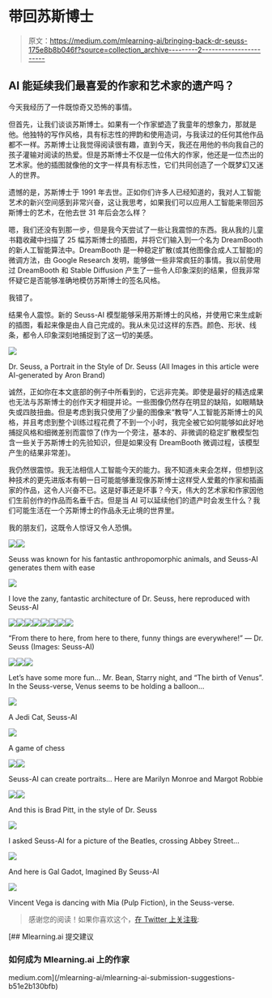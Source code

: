 # 带回苏斯博士

> 原文：<https://medium.com/mlearning-ai/bringing-back-dr-seuss-175e8b8b046f?source=collection_archive---------2----------------------->

## AI 能延续我们最喜爱的作家和艺术家的遗产吗？

今天我经历了一件既惊奇又恐怖的事情。

但首先，让我们谈谈苏斯博士。如果有一个作家塑造了我童年的想象力，那就是他。他独特的写作风格，具有标志性的押韵和使用造词，与我读过的任何其他作品都不一样。苏斯博士让我觉得阅读很有趣，直到今天，我还在用他的书向我自己的孩子灌输对阅读的热爱。但是苏斯博士不仅是一位伟大的作家，他还是一位杰出的艺术家。他的插图就像他的文字一样具有标志性，它们共同创造了一个既梦幻又迷人的世界。

遗憾的是，苏斯博士于 1991 年去世。正如你们许多人已经知道的，我对人工智能艺术的新兴空间感到非常兴奋，这让我思考，如果我们可以应用人工智能来带回苏斯博士的艺术，在他去世 31 年后会怎么样？

嗯，我们还没有到那一步，但是我今天尝试了一些让我震惊的东西。我从我的儿童书籍收藏中扫描了 25 幅苏斯博士的插图，并将它们输入到一个名为 DreamBooth 的新人工智能算法中。DreamBooth 是一种稳定扩散(或其他图像合成人工智能)的微调方法，由 Google Research 发明，能够做一些非常疯狂的事情。我以前使用过 DreamBooth 和 Stable Diffusion 产生了一些令人印象深刻的结果，但我非常怀疑它是否能够准确地模仿苏斯博士的签名风格。

我错了。

结果令人震惊。新的 Seuss-AI 模型能够采用苏斯博士的风格，并使用它来生成新的插图，看起来像是由人自己完成的。我从未见过这样的东西。颜色、形状、线条，都令人印象深刻地捕捉到了这一切的美感。

![](img/5ff5017b5ade84572b4051aeba1353ee.png)

Dr. Seuss, a Portrait in the Style of Dr. Seuss (All Images in this article were AI-generated by Aron Brand)

诚然，正如你在本文底部的例子中所看到的，它远非完美。即使是最好的精选成果也无法与苏斯博士的创作天才相提并论。一些图像仍然存在明显的缺陷，如眼睛缺失或四肢扭曲。但是考虑到我只使用了少量的图像来“教导”人工智能苏斯博士的风格，并且考虑到整个训练过程花费了不到一个小时，我完全被它如何能够如此好地捕捉风格和细微差别而震惊了(作为一个旁注，基本的、非微调的稳定扩散模型包含一些关于苏斯博士的先验知识，但是如果没有 DreamBooth 微调过程，该模型产生的结果非常差)。

我仍然很震惊。我无法相信人工智能今天的能力。我不知道未来会怎样，但想到这种技术的更先进版本有朝一日可能能够重现像苏斯博士这样受人爱戴的作家和插画家的作品，这令人兴奋不已。这是好事还是坏事？今天，伟大的艺术家和作家因他们生前创作的作品而名垂千古。但是当 AI 可以延续他们的遗产时会发生什么？我们可能生活在一个苏斯博士的作品永无止境的世界里。

我的朋友们，这既令人惊讶又令人恐惧。

![](img/9a3e5433757fedb32a03afe5ff42467e.png)![](img/1dd3919ac1cf3b1ab1f9c6e7a3a35783.png)

Seuss was known for his fantastic anthropomorphic animals, and Seuss-AI generates them with ease

![](img/396b77305e1a4338d2179999a98c02a5.png)

I love the zany, fantastic architecture of Dr. Seuss, here reproduced with Seuss-AI

![](img/1e79ac5f0a55612f73602041d7b33a50.png)![](img/3099e283caabdc89cb8b84c841fc5234.png)![](img/4b8673d1094e6998d5a38f49dd9c566f.png)![](img/885d625c9980dffdcfea526db0122e82.png)![](img/c039a7856350819a16d9ce00a6c2d039.png)![](img/fbd3b78812aca96296beed8bb1eb3db6.png)![](img/a68ffb3b514db50ccafe1a115a3c6989.png)![](img/7ac85ce218b95c28dc2a5f7b258cab84.png)

“From there to here, from here to there, funny things are everywhere!” — Dr. Seuss (Images: Seuss-AI)

![](img/d5c2acdaa3d8db868631a2ca25ea43bd.png)![](img/68f45e8ecb10a19970f59cff15ba3be1.png)![](img/60582281231d66b3b65f9b3fecede717.png)

Let’s have some more fun… Mr. Bean, Starry night, and “The birth of Venus”. In the Seuss-verse, Venus seems to be holding a balloon…

![](img/645e0f805baa4e1b2a71399f9caa19eb.png)

A Jedi Cat, Seuss-AI

![](img/c925366e52a632b21d497003baaa858a.png)

A game of chess

![](img/e128d1ef6c515d13c4454703cf702506.png)![](img/62e8b51cce1aa96aecf1495863f059f5.png)

Seuss-AI can create portraits… Here are Marilyn Monroe and Margot Robbie

![](img/5d71deb8b63695f67480e0d2e661cccd.png)![](img/d9f054dc60e569c8c1449971dbb40102.png)

And this is Brad Pitt, in the style of Dr. Seuss

![](img/3fc6e14c734f0ddb159bbddbc45f7848.png)

I asked Seuss-AI for a picture of the Beatles, crossing Abbey Street…

![](img/1bd02a10c42fc58870e01df3dd3d4a3a.png)

And here is Gal Gadot, Imagined By Seuss-AI

![](img/e4c00ff0924f4bc7e18234467e76cbba.png)

Vincent Vega is dancing with Mia (Pulp Fiction), in the Seuss-verse.

> 感谢您的阅读！如果你喜欢这个，[在 Twitter 上关注我](https://twitter.com/aron_brand):

[](/mlearning-ai/mlearning-ai-submission-suggestions-b51e2b130bfb) [## Mlearning.ai 提交建议

### 如何成为 Mlearning.ai 上的作家

medium.com](/mlearning-ai/mlearning-ai-submission-suggestions-b51e2b130bfb)